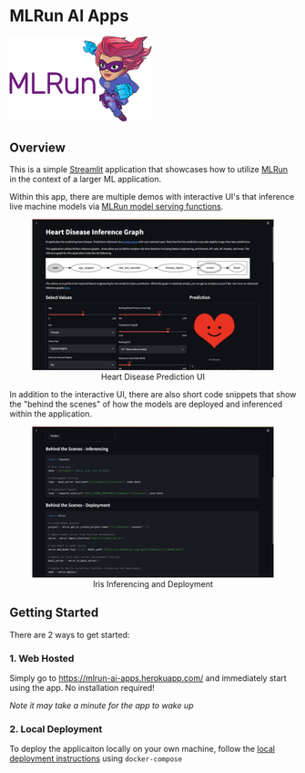 # MLRun AI Apps

<p align="left"><img src="doc/img/mlrun_logo.png" alt="MLRun logo" width="250"/></p>

## Overview
This is a simple [Streamlit](https://streamlit.io/) application that showcases how to utilize [MLRun](https://www.mlrun.org/) in the context of a larger ML application.

Within this app, there are multiple demos with interactive UI's that inference live machine models via [MLRun model serving functions](https://docs.mlrun.org/en/latest/serving/model-serving-get-started.html).

<p align="left">
    <figure align="center">
        <img src="doc/img/heart_page_50.png" alt="Heart Disease Prediction UI" width="800"/>
        <figcaption>Heart Disease Prediction UI</figcaption>
    </figure>
</p>

In addition to the interactive UI, there are also short code snippets that show the "behind the scenes" of how the models are deployed and inferenced within the application.

<p align="center">
    <figure align="center">
        <img src="doc/img/iris_page_50.png" alt="Iris Inferencing and Deployment" width="800"/>
        <figcaption>Iris Inferencing and Deployment</figcaption>
    </figure>
</p>

## Getting Started
There are 2 ways to get started:

### 1. Web Hosted
Simply go to https://mlrun-ai-apps.herokuapp.com/ and immediately start using the app. No installation required!

*Note it may take a minute for the app to wake up*

### 2. Local Deployment
To deploy the applicaiton locally on your own machine, follow the [local deployment instructions](doc/docker_compose_deployment.md) using `docker-compose`
